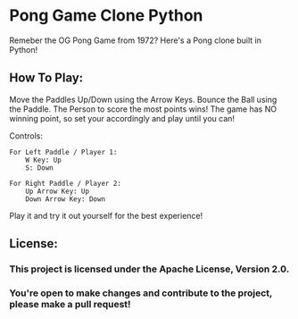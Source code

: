 # Pong Game Clone Python
 
Remeber the OG Pong Game from 1972? Here's a Pong clone built in Python!

## How To Play:
Move the Paddles Up/Down using the Arrow Keys.
Bounce the Ball using the Paddle.
The Person to score the most points wins!
The game has NO winning point, so set your accordingly and play until you can!

Controls:

    For Left Paddle / Player 1:
        W Key: Up
        S: Down

    For Right Paddle / Player 2:
        Up Arrow Key: Up
        Down Arrow Key: Down

Play it and try it out yourself for the best experience!

## License:

### This project is licensed under the Apache License, Version 2.0. 
### You're open to make changes and contribute to the project, please make a pull request!